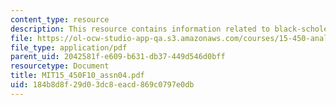 ```yaml
---
content_type: resource
description: This resource contains information related to black-scholes model.
file: https://ol-ocw-studio-app-qa.s3.amazonaws.com/courses/15-450-analytics-of-finance-fall-2010/184b8d8f29d03dc8eacd869c0797e0db_MIT15_450F10_assn04.pdf
file_type: application/pdf
parent_uid: 2042581f-e609-b631-db37-449d546d0bff
resourcetype: Document
title: MIT15_450F10_assn04.pdf
uid: 184b8d8f-29d0-3dc8-eacd-869c0797e0db
---
```

